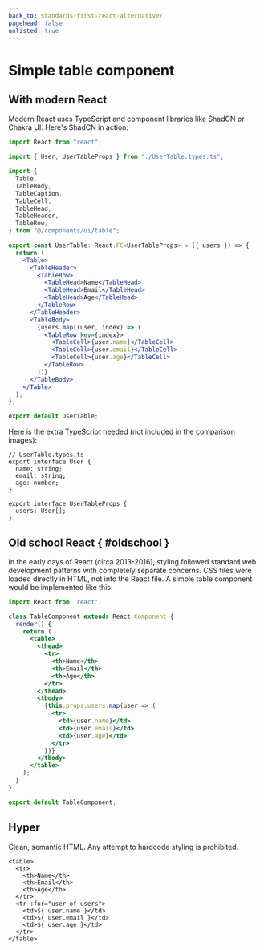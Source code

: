 ```yaml
---
back_to: standards-first-react-alternative/
pagehead: false
unlisted: true
---
```


# Simple table component

## With modern React
Modern React uses TypeScript and component libraries like ShadCN or Chakra UI. Here's ShadCN <Table> in action:


``` jsx
import React from "react";

import { User, UserTableProps } from "./UserTable.types.ts";

import {
  Table,
  TableBody,
  TableCaption,
  TableCell,
  TableHead,
  TableHeader,
  TableRow,
} from "@/components/ui/table";

export const UserTable: React.FC<UserTableProps> = ({ users }) => {
  return (
    <Table>
      <TableHeader>
        <TableRow>
          <TableHead>Name</TableHead>
          <TableHead>Email</TableHead>
          <TableHead>Age</TableHead>
        </TableRow>
      </TableHeader>
      <TableBody>
        {users.map((user, index) => (
          <TableRow key={index}>
            <TableCell>{user.name}</TableCell>
            <TableCell>{user.email}</TableCell>
            <TableCell>{user.age}</TableCell>
          </TableRow>
        ))}
      </TableBody>
    </Table>
  );
};

export default UserTable;
```

Here is the extra TypeScript needed (not included in the comparison images):

```
// UserTable.types.ts
export interface User {
  name: string;
  email: string;
  age: number;
}

export interface UserTableProps {
  users: User[];
}
```


## Old school React { #oldschool }
In the early days of React (circa 2013-2016), styling followed standard web development patterns with completely separate concerns. CSS files were loaded directly in HTML, not into the React file. A simple table component would be implemented like this:

``` jsx
import React from 'react';

class TableComponent extends React.Component {
  render() {
    return (
      <table>
        <thead>
          <tr>
            <th>Name</th>
            <th>Email</th>
            <th>Age</th>
          </tr>
        </thead>
        <tbody>
          {this.props.users.map(user => (
            <tr>
              <td>{user.name}</td>
              <td>{user.email}</td>
              <td>{user.age}</td>
            </tr>
          ))}
        </tbody>
      </table>
    );
  }
}

export default TableComponent;
```


## Hyper
Clean, semantic HTML. Any attempt to hardcode styling is prohibited.

```
<table>
  <tr>
    <th>Name</th>
    <th>Email</th>
    <th>Age</th>
  </tr>
  <tr :for="user of users">
    <td>${ user.name }</td>
    <td>${ user.email }</td>
    <td>${ user.age }</td>
  </tr>
</table>
```
